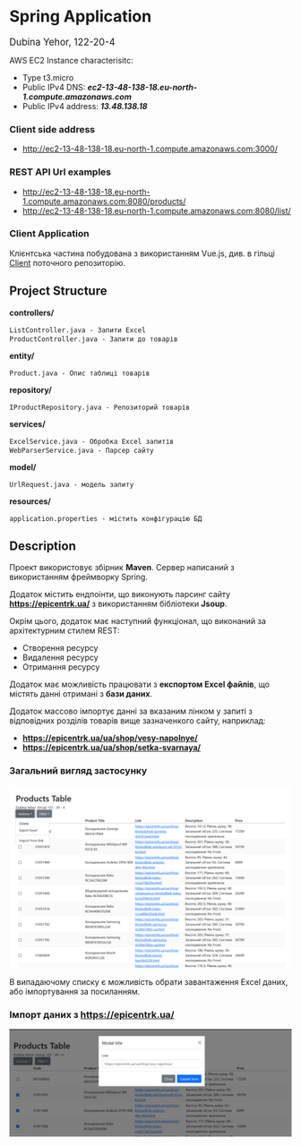 # Spring Application 

<big>Dubina Yehor, 122-20-4</big>

AWS EC2 Instance characterisitc:

* Type t3.micro
* Public IPv4 DNS: **_ec2-13-48-138-18.eu-north-1.compute.amazonaws.com_**
* Public IPv4 address: **_13.48.138.18_**

### Client side address
* http://ec2-13-48-138-18.eu-north-1.compute.amazonaws.com:3000/

### REST API Url examples
* http://ec2-13-48-138-18.eu-north-1.compute.amazonaws.com:8080/products/
* http://ec2-13-48-138-18.eu-north-1.compute.amazonaws.com:8080/list/

### Client Application
Клієнтська частина побудована з використанням Vue.js, див. в гільці <a href = "https://github.com/YegorNext/WebScraper/tree/client">Client</a> поточного репозиторію.

## Project Structure

**controllers/** 
    
    ListController.java - Запити Excel
    ProductController.java - Запити до товарів 

**entity/** 

    Product.java - Опис таблиці товарів

**repository/** 

    IProductRepository.java - Репозиторий товарів    
    
**services/** 

    ExcelService.java - Обробка Excel запитів
    WebParserService.java - Парсер сайту 

**model/**

    UrlRequest.java - модель запиту


**resources/** 

    application.properties - містить конфігурацію БД

## Description

Проект використовує збірник **Maven**. Сервер написаний з використанням фреймворку Spring. 

Додаток містить ендпоінти, що виконують парсинг сайту **https://epicentrk.ua/** з використанням бібліотеки **Jsoup**.

Окрім цього, додаток має наступний функціонал, що виконаний за архітектурним стилем REST:

* Створення ресурсу
* Видалення ресурсу 
* Отримання ресурсу

Додаток має можливість працювати з **експортом Excel файлів**, що містять данні отримані з **бази даних**.

Додаток массово імпортує данні за вказаним лінком у запиті з відповідних розділів товарів вище зазначенкого сайту, наприклад:

* **https://epicentrk.ua/ua/shop/vesy-napolnye/** 
* **https://epicentrk.ua/ua/shop/setka-svarnaya/** 


### Загальний вигляд застосунку
![Загальний вигляд застосунку](screenshots/general.png)

В випадаючому списку є можливість обрати завантаження Excel даних, або імпортування за посиланням.

### Імпорт даних з **https://epicentrk.ua/**

![Загальний вигляд застосунку](screenshots/popup.png)
